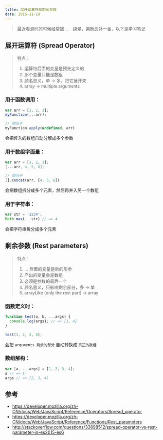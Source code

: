 ```yaml
---
title: 展开运算符和剩余参数
date: 2016-11-19
---
```


> 最近看源码的时候经常被 `...` 绕晕，果断恶补一番，以下是学习笔记


## 展开运算符 (Spread Operator)

> 特点：
>
> 1. 运算符后面的变量是预先定义的
> 2. 那个变量只能是数组
> 3. 顾名思义，单 -> 多，把它展开来
> 4. array -> multiple arguments

### 用于函数调用：

```javascript
var arr = [1, 2, 3];
myFunction(...arr);

// 相当于
myFunction.apply(undefined, arr)
```

会把传入的数组自动分解成多个参数

### 用于数组字面量：

```javascript
var arr = [1, 2, 3];
[...arr, 4, 5, 6];

// 相当于
[].concat(arr, [4, 5, 6])
```

会把数组拆分成多个元素，然后再并入另一个数组

### 用于字符串：

```javascript
var str = '1234';
Math.max(...str) // => 4
```

会把字符串拆分成多个元素


## 剩余参数 (Rest parameters)

> 特点：
>
> 1. … 后面的变量是新的形参
> 2. 产出的变量会是数组
> 3. 必须是参数的最后一个
> 4. 顾名思义，只影响剩余部分，多 -> 单
> 5. arrayLike (only the rest part) -> array

### 函数定义时：

```javascript
function test(a, b, ...args) {
  console.log(args); // => [3, 4]
}

test(1, 2, 3, 4);
```

会把 `arguments 剩余的部分` 自动转换成 `真正的数组`

### 数组解构：

```javascript
var [a, ...args] = [1, 2, 3, 4];
a // => 1
args // => [2, 3, 4]
```


## 参考

- https://developer.mozilla.org/zh-CN/docs/Web/JavaScript/Reference/Operators/Spread_operator
- https://developer.mozilla.org/zh-CN/docs/Web/JavaScript/Reference/Functions/Rest_parameters
- http://stackoverflow.com/questions/33898512/spread-operator-vs-rest-parameter-in-es2015-es6
